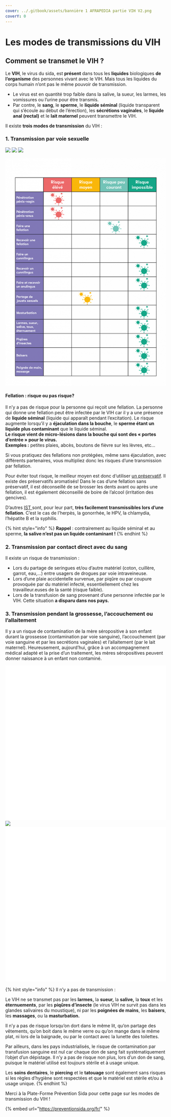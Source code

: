 ```yaml
---
cover: ../.gitbook/assets/bannière 1 AFRAPEDIA partie VIH V2.png
coverY: 0
---
```


# Les modes de transmissions du VIH

## Comment se transmet le VIH ?

Le **VIH**, le virus du sida, est **présent** dans tous les **liquides** biologiques **de l’organisme** des personnes vivant avec le VIH. Mais tous les liquides du corps humain n’ont pas le même pouvoir de transmission.

* Le virus est en quantité trop faible dans la salive, la sueur, les larmes, les vomissures ou l’urine pour être transmis.
* Par contre, le **sang**, le **sperme**, le **liquide séminal** (liquide transparent qui s’écoule au début de l’érection), les **sécrétions vaginales**, le **liquide anal (rectal)** et le **lait maternel** peuvent transmettre le VIH.

Il existe **trois modes de transmission** du VIH :

### 1. Transmission par voie sexuelle

![](<../.gitbook/assets/Capture d’écran 2022-05-30 à 12.10.22.png>) ![](<../.gitbook/assets/Capture d’écran 2022-05-30 à 12.10.28.png>) ![](<../.gitbook/assets/Capture d’écran 2022-05-30 à 12.10.34.png>)

![](../.gitbook/assets/tableau-VIH-1-1448x2048.png)

#### **Fellation : risque ou pas risque?**

Il n’y a pas de risque pour la personne qui reçoit une fellation. La personne qui donne une fellation peut être infectée par le VIH car il y a une présence de **liquide séminal** (liquide qui apparaît pendant l’excitation). Le risque augmente lorsqu’il y a **éjaculation dans la bouche**, le **sperme étant un liquide plus contaminant** que le liquide séminal.\
**Le risque vient de micro-lésions dans la bouche qui sont des « portes d’entrée » pour le virus.**\
**Exemples :** petites plaies, abcès, boutons de fièvre sur les lèvres, etc…

Si vous pratiquez des fellations non protégées, même sans éjaculation, avec différents partenaires, vous multipliez donc les risques d’une transmission par fellation.

Pour éviter tout risque, le meilleur moyen est donc d‘utiliser [un préservatif](https://preventionsida.org/fr/protection/le-preservatif/). Il existe des préservatifs aromatisés! Dans le cas d’une fellation sans préservatif, il est déconseillé de se brosser les dents avant ou après une fellation, il est également déconseillé de boire de l’alcool (irritation des gencives).

D’autres [IST ](https://preventionsida.org/fr/ist/le-vih-sida-cest-quoi/)sont, pour leur part, **très facilement transmissibles lors d’une fellation**. C’est le cas de l’herpès, la gonorrhée, le HPV, la chlamydia, l’hépatite B et la syphilis.

{% hint style="info" %}
**Rappel** : contrairement au liquide séminal et au sperme, **la salive n’est pas un liquide contaminant !**
{% endhint %}

### 2. Transmission par contact direct avec du sang

Il existe un risque de transmission :

* Lors du partage de seringues et/ou d’autre matériel (coton, cuillère, garrot, eau,…) entre usagers de drogues par voie intraveineuse.
* Lors d’une plaie accidentelle survenue, par piqûre ou par coupure provoquée par du matériel infecté, essentiellement chez les travailleur.euses de la santé (risque faible).
* Lors de la transfusion de sang provenant d’une personne infectée par le VIH. Cette situation **a disparu dans nos pays.**

### 3. Transmission pendant la grossesse, l’accouchement ou l’allaitement

Il y a un risque de contamination de la mère séropositive à son enfant durant la grossesse (contamination par voie sanguine), l’accouchement (par voie sanguine et par les secrétions vaginales) et l’allaitement (par le lait maternel). Heureusement, aujourd’hui, grâce à un accompagnement médical adapté et la prise d’un traitement, les mères séropositives peuvent donner naissance à un enfant non contaminé.

![](<../.gitbook/assets/cadre blanc 1.png>) ![](<../.gitbook/assets/Capture d’écran 2022-05-30 à 15.25.58.png>) ![](<../.gitbook/assets/cadre blanc 1.png>)

{% hint style="info" %}
Il n’y a pas de transmission :

Le VIH ne se transmet pas par les **larmes,** la **sueur,** la **salive,** la **toux** et les **éternuements**, par les **piqûres d’insecte** (le virus VIH ne survit pas dans les glandes salivaires du moustique), ni par les **poignées de mains**, les **baisers**, les **massages**, ou la **masturbation.**

Il n’y a pas de risque lorsqu’on dort dans le même lit, qu’on partage des vêtements, qu’on boit dans le même verre ou qu’on mange dans le même plat, ni lors de la baignade, ou par le contact avec la lunette des toilettes.

Par ailleurs, dans les pays industrialisés, le risque de contamination par transfusion sanguine est nul car chaque don de sang fait systématiquement l’objet d’un dépistage. Il n’y a pas de risque non plus, lors d’un don de sang, puisque le matériel utilisé est toujours stérile et à usage unique.

Les **soins dentaires**, le **piercing** et le **tatouage** sont également sans risques si les règles d’hygiène sont respectées et que le matériel est stérile et/ou à usage unique.
{% endhint %}

Merci à la Plate-Forme Prévention Sida pour cette page sur les modes de transmission du VIH !

{% embed url="https://preventionsida.org/fr/" %}
